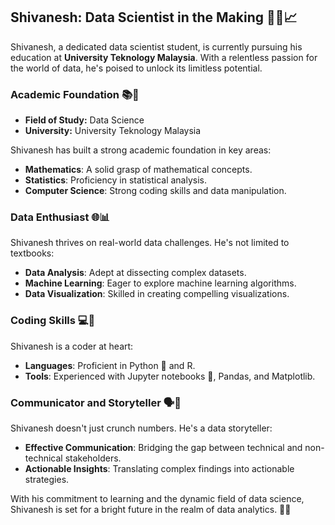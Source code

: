 ## Shivanesh: Data Scientist in the Making 👨‍💻📈

Shivanesh, a dedicated data scientist student, is currently pursuing his education at **University Teknology Malaysia**. With a relentless passion for the world of data, he's poised to unlock its limitless potential.

### Academic Foundation 📚🧮

- **Field of Study:** Data Science
- **University:** University Teknology Malaysia

Shivanesh has built a strong academic foundation in key areas:
- **Mathematics**: A solid grasp of mathematical concepts.
- **Statistics**: Proficiency in statistical analysis.
- **Computer Science**: Strong coding skills and data manipulation.

### Data Enthusiast 🌐📊

Shivanesh thrives on real-world data challenges. He's not limited to textbooks:
- **Data Analysis**: Adept at dissecting complex datasets.
- **Machine Learning**: Eager to explore machine learning algorithms.
- **Data Visualization**: Skilled in creating compelling visualizations.

### Coding Skills 💻🐍

Shivanesh is a coder at heart:
- **Languages**: Proficient in Python 🐍 and R.
- **Tools**: Experienced with Jupyter notebooks 📓, Pandas, and Matplotlib.

### Communicator and Storyteller 🗣️📢

Shivanesh doesn't just crunch numbers. He's a data storyteller:
- **Effective Communication**: Bridging the gap between technical and non-technical stakeholders.
- **Actionable Insights**: Translating complex findings into actionable strategies.

With his commitment to learning and the dynamic field of data science, Shivanesh is set for a bright future in the realm of data analytics. 🚀🌟
